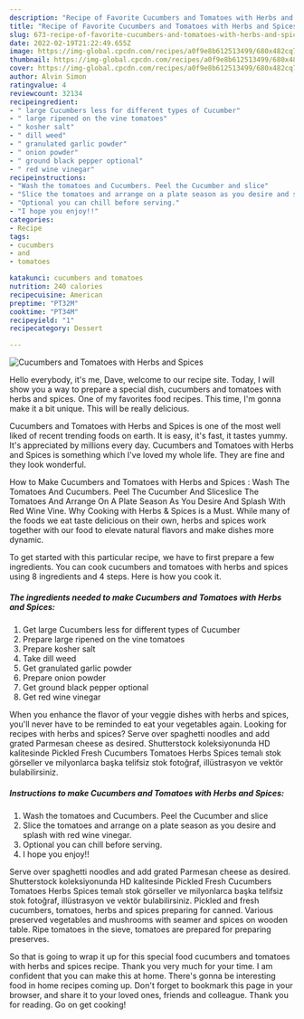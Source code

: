 ```yaml
---
description: "Recipe of Favorite Cucumbers and Tomatoes with Herbs and Spices"
title: "Recipe of Favorite Cucumbers and Tomatoes with Herbs and Spices"
slug: 673-recipe-of-favorite-cucumbers-and-tomatoes-with-herbs-and-spices
date: 2022-02-19T21:22:49.655Z
image: https://img-global.cpcdn.com/recipes/a0f9e8b612513499/680x482cq70/cucumbers-and-tomatoes-with-herbs-and-spices-recipe-main-photo.jpg
thumbnail: https://img-global.cpcdn.com/recipes/a0f9e8b612513499/680x482cq70/cucumbers-and-tomatoes-with-herbs-and-spices-recipe-main-photo.jpg
cover: https://img-global.cpcdn.com/recipes/a0f9e8b612513499/680x482cq70/cucumbers-and-tomatoes-with-herbs-and-spices-recipe-main-photo.jpg
author: Alvin Simon
ratingvalue: 4
reviewcount: 32134
recipeingredient:
- " large Cucumbers less for different types of Cucumber"
- " large ripened on the vine tomatoes"
- " kosher salt"
- " dill weed"
- " granulated garlic powder"
- " onion powder"
- " ground black pepper optional"
- " red wine vinegar"
recipeinstructions:
- "Wash the tomatoes and Cucumbers. Peel the Cucumber and slice"
- "Slice the tomatoes and arrange on a plate season as you desire and splash with red wine vinegar."
- "Optional you can chill before serving."
- "I hope you enjoy!!"
categories:
- Recipe
tags:
- cucumbers
- and
- tomatoes

katakunci: cucumbers and tomatoes 
nutrition: 240 calories
recipecuisine: American
preptime: "PT32M"
cooktime: "PT34M"
recipeyield: "1"
recipecategory: Dessert

---
```



![Cucumbers and Tomatoes with Herbs and Spices](https://img-global.cpcdn.com/recipes/a0f9e8b612513499/680x482cq70/cucumbers-and-tomatoes-with-herbs-and-spices-recipe-main-photo.jpg)

Hello everybody, it's me, Dave, welcome to our recipe site. Today, I will show you a way to prepare a special dish, cucumbers and tomatoes with herbs and spices. One of my favorites food recipes. This time, I'm gonna make it a bit unique. This will be really delicious.

Cucumbers and Tomatoes with Herbs and Spices is one of the most well liked of recent trending foods on earth. It is easy, it's fast, it tastes yummy. It's appreciated by millions every day. Cucumbers and Tomatoes with Herbs and Spices is something which I've loved my whole life. They are fine and they look wonderful.

How to Make Cucumbers and Tomatoes with Herbs and Spices : Wash The Tomatoes And Cucumbers. Peel The Cucumber And Sliceslice The Tomatoes And Arrange On A Plate Season As You Desire And Splash With Red Wine Vine. Why Cooking with Herbs &amp; Spices is a Must. While many of the foods we eat taste delicious on their own, herbs and spices work together with our food to elevate natural flavors and make dishes more dynamic.


To get started with this particular recipe, we have to first prepare a few ingredients. You can cook cucumbers and tomatoes with herbs and spices using 8 ingredients and 4 steps. Here is how you cook it.

<!--inarticleads1-->

##### The ingredients needed to make Cucumbers and Tomatoes with Herbs and Spices:

1. Get  large Cucumbers less for different types of Cucumber
1. Prepare  large ripened on the vine tomatoes
1. Prepare  kosher salt
1. Take  dill weed
1. Get  granulated garlic powder
1. Prepare  onion powder
1. Get  ground black pepper optional
1. Get  red wine vinegar


When you enhance the flavor of your veggie dishes with herbs and spices, you&#39;ll never have to be reminded to eat your vegetables again. Looking for recipes with herbs and spices? Serve over spaghetti noodles and add grated Parmesan cheese as desired. Shutterstock koleksiyonunda HD kalitesinde Pickled Fresh Cucumbers Tomatoes Herbs Spices temalı stok görseller ve milyonlarca başka telifsiz stok fotoğraf, illüstrasyon ve vektör bulabilirsiniz. 

<!--inarticleads2-->

##### Instructions to make Cucumbers and Tomatoes with Herbs and Spices:

1. Wash the tomatoes and Cucumbers. Peel the Cucumber and slice
1. Slice the tomatoes and arrange on a plate season as you desire and splash with red wine vinegar.
1. Optional you can chill before serving.
1. I hope you enjoy!!


Serve over spaghetti noodles and add grated Parmesan cheese as desired. Shutterstock koleksiyonunda HD kalitesinde Pickled Fresh Cucumbers Tomatoes Herbs Spices temalı stok görseller ve milyonlarca başka telifsiz stok fotoğraf, illüstrasyon ve vektör bulabilirsiniz. Pickled and fresh cucumbers, tomatoes, herbs and spices preparing for canned. Various preserved vegetables and mushrooms with seamer and spices on wooden table. Ripe tomatoes in the sieve, tomatoes are prepared for preparing preserves. 

So that is going to wrap it up for this special food cucumbers and tomatoes with herbs and spices recipe. Thank you very much for your time. I am confident that you can make this at home. There's gonna be interesting food in home recipes coming up. Don't forget to bookmark this page in your browser, and share it to your loved ones, friends and colleague. Thank you for reading. Go on get cooking!
